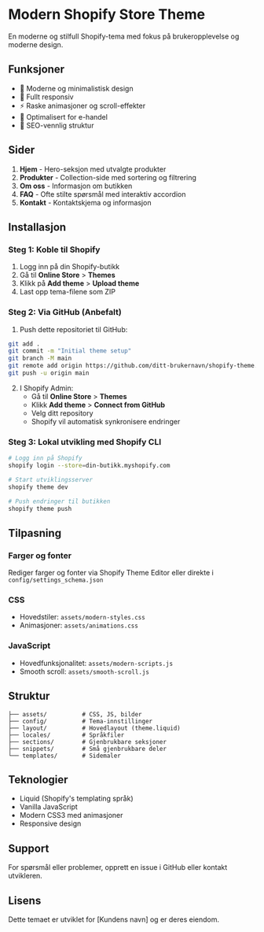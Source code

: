 # Modern Shopify Store Theme

En moderne og stilfull Shopify-tema med fokus på brukeropplevelse og moderne design.

## Funksjoner

- 🎨 Moderne og minimalistisk design
- 📱 Fullt responsiv
- ⚡ Raske animasjoner og scroll-effekter
- 🛒 Optimalisert for e-handel
- 🎯 SEO-vennlig struktur

## Sider

1. **Hjem** - Hero-seksjon med utvalgte produkter
2. **Produkter** - Collection-side med sortering og filtrering
3. **Om oss** - Informasjon om butikken
4. **FAQ** - Ofte stilte spørsmål med interaktiv accordion
5. **Kontakt** - Kontaktskjema og informasjon

## Installasjon

### Steg 1: Koble til Shopify

1. Logg inn på din Shopify-butikk
2. Gå til **Online Store** > **Themes**
3. Klikk på **Add theme** > **Upload theme**
4. Last opp tema-filene som ZIP

### Steg 2: Via GitHub (Anbefalt)

1. Push dette repositoriet til GitHub:
```bash
git add .
git commit -m "Initial theme setup"
git branch -M main
git remote add origin https://github.com/ditt-brukernavn/shopify-theme.git
git push -u origin main
```

2. I Shopify Admin:
   - Gå til **Online Store** > **Themes**
   - Klikk **Add theme** > **Connect from GitHub**
   - Velg ditt repository
   - Shopify vil automatisk synkronisere endringer

### Steg 3: Lokal utvikling med Shopify CLI

```bash
# Logg inn på Shopify
shopify login --store=din-butikk.myshopify.com

# Start utviklingsserver
shopify theme dev

# Push endringer til butikken
shopify theme push
```

## Tilpasning

### Farger og fonter
Rediger farger og fonter via Shopify Theme Editor eller direkte i `config/settings_schema.json`

### CSS
- Hovedstiler: `assets/modern-styles.css`
- Animasjoner: `assets/animations.css`

### JavaScript
- Hovedfunksjonalitet: `assets/modern-scripts.js`
- Smooth scroll: `assets/smooth-scroll.js`

## Struktur

```
├── assets/          # CSS, JS, bilder
├── config/          # Tema-innstillinger
├── layout/          # Hovedlayout (theme.liquid)
├── locales/         # Språkfiler
├── sections/        # Gjenbrukbare seksjoner
├── snippets/        # Små gjenbrukbare deler
└── templates/       # Sidemaler
```

## Teknologier

- Liquid (Shopify's templating språk)
- Vanilla JavaScript
- Modern CSS3 med animasjoner
- Responsive design

## Support

For spørsmål eller problemer, opprett en issue i GitHub eller kontakt utvikleren.

## Lisens

Dette temaet er utviklet for [Kundens navn] og er deres eiendom.